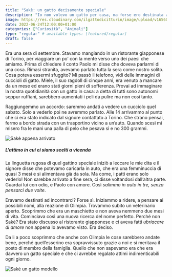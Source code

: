 ```yaml
---
title: "Sakè: un gatto decisamente speciale"
description: "Io non volevo un gatto per casa, ma forse ero destinata a vivere con il piccolo Sakè."
image: https://res.cloudinary.com/ilgattodicitturin/image/upload/v1656068385/Articoli/Sak%C3%A8_un_gatto_decisamente_speciale_1.2_sekcj5.jpg
date: 2022-06-24T12:00:00+01:00
categories: ["Curiosità", "Animali"]
type: "regular" # available types: [featured/regular]
draft: false
---
```


Era una sera di settembre. Stavamo mangiando in un ristorante giapponese di Torino, per viaggiare un po’ con la mente verso uno dei paesi che amiamo. Prima di chiedere il conto Paolo mi disse che doveva parlarmi di una cosa. Rimasi stranita, avevamo parlato tutta la sera come nostro solito. Cosa poteva essermi sfuggito? Mi passò il telefono, vidi delle immagini di cuccioli di gatto. Miele, il suo ragdoll di cinque anni, era venuto a mancare da un mese ed erano stati giorni pieni di sofferenza. Provai ad immaginare la nostra quotidianità con un gatto in casa: a detta di tutti sono autonomi seppur ruffiani, sarebbero aumentati i peli da pulire ma non così tanto. 

Raggiungemmo un accordo: saremmo andati a vedere un cucciolo quel sabato. Solo a vederlo poi ne avremmo parlato. Alle 14 arrivammo al punto che ci era stato indicato dal signore contattato a Torino. Che strano pensai, fermo a bordo strada con un trasportino vicino a un’auto. Quando scesi mi misero fra le mani una palla di pelo che pesava sì e no 300 grammi.

![Sakè appena arrivato](https://res.cloudinary.com/ilgattodicitturin/image/upload/v1656068388/Articoli/Sak%C3%A8_un_gatto_decisamente_speciale_1.1_eb3dy2.jpg)

##### L'attimo in cui ci siamo scelti a vicenda

La linguetta rugosa di quel gattino speciale iniziò a leccare le mie dita e il signore disse che potevamo caricarla in auto, che era una femminuccia di quasi 3 mesi e si alimentava già da sola. Ma come, i patti erano solo vederlo! Non sarebbe arrivato a fine sera, ci disse voltandosi dall’altra parte. Guardai lui con odio, e Paolo con amore. Così *salimmo in auto in tre, senza pensarci due volte*. 

Eravamo destinati ad incontrarci? Forse sì. Iniziammo a ridere, a pensare ai possibili nomi, alla reazione di Olimpia. Trovammo subito un veterinario aperto. Scoprimmo che era un maschietto e non aveva nemmeno due mesi di vita. Cominciava così una nuova ricerca del nome perfetto. Perché non Sakè? Era stato discusso al ristorante giapponese e ci aveva fatti *ubriacare di amore* non appena lo avevamo visto. Era deciso. 

Da li a poco scoprimmo che anche con Olimpia le cose sarebbero andate bene, perché quell’esserino era sopravvissuto grazie a noi e si meritava il posto di membro della famiglia. Quello che non sapevamo era che era davvero un gatto speciale e che ci avrebbe regalato attimi indimenticabili ogni giorno.

![Sakè un gatto modello](https://res.cloudinary.com/ilgattodicitturin/image/upload/v1656068705/Articoli/sak%C3%A8_un_gatto_decisamente_speciale_1_3_qwtdkr.jpg)